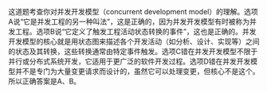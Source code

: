这道题考查你对并发开发模型（concurrent development model）的理解。选项A说“它是并发工程的另一种叫法”，这是正确的，因为并发开发模型有时被称为并发工程。选项B说“它定义了触发工程活动状态转换的事件”，这也是正确的。并发开发模型的核心就是用状态图来描述各个开发活动（如分析、设计、实现等）之间的状态及其转换，这些转换通常由特定事件触发。选项C错在并发开发模型不限于并行或分布式系统开发，它适用于更广泛的软件开发过程。选项D错在并发开发模型并不是专门为大量变更请求而设计的，虽然它可以处理变更，但核心不是这个。所以正确答案是A、B。